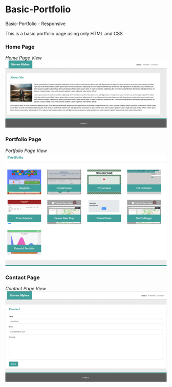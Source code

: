 # Basic-Portfolio
Basic-Portfolio - Responsive

This is a basic portfolio page using only HTML and CSS

### <a name="portfolio"></a> Home Page
*Home Page View*
![](assets/images/home.png)

### <a name="portfolio"></a> Portfolio Page
*Portfolio Page View*
![](assets/images/portfolio.png)

### <a name="portfolio"></a> Contact Page
*Contact Page View*
![](assets/images/contact.png)
